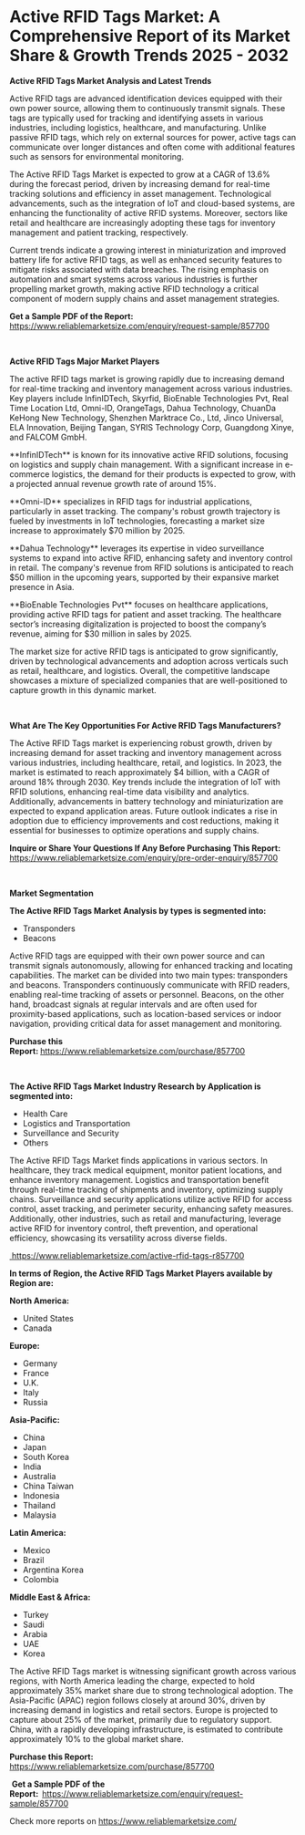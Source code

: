 <p><h1>Active RFID Tags Market: A Comprehensive Report of its Market Share & Growth Trends 2025 - 2032</h1></p><p><strong>Active RFID Tags Market Analysis and Latest Trends</strong></p>
<p><p>Active RFID tags are advanced identification devices equipped with their own power source, allowing them to continuously transmit signals. These tags are typically used for tracking and identifying assets in various industries, including logistics, healthcare, and manufacturing. Unlike passive RFID tags, which rely on external sources for power, active tags can communicate over longer distances and often come with additional features such as sensors for environmental monitoring.</p><p>The Active RFID Tags Market is expected to grow at a CAGR of 13.6% during the forecast period, driven by increasing demand for real-time tracking solutions and efficiency in asset management. Technological advancements, such as the integration of IoT and cloud-based systems, are enhancing the functionality of active RFID systems. Moreover, sectors like retail and healthcare are increasingly adopting these tags for inventory management and patient tracking, respectively. </p><p>Current trends indicate a growing interest in miniaturization and improved battery life for active RFID tags, as well as enhanced security features to mitigate risks associated with data breaches. The rising emphasis on automation and smart systems across various industries is further propelling market growth, making active RFID technology a critical component of modern supply chains and asset management strategies.</p></p>
<p><strong>Get a Sample PDF of the Report:&nbsp;</strong> <a href="https://www.reliablemarketsize.com/enquiry/request-sample/857700?utm_campaign=2186&utm_medium=2&utm_source=Github&utm_content=ia&utm_term=18022025&utm_id=active-rfid-tags">https://www.reliablemarketsize.com/enquiry/request-sample/857700</a></p>
<p>&nbsp;</p>
<p><strong>Active RFID Tags Major Market Players</strong></p>
<p><p>The active RFID tags market is growing rapidly due to increasing demand for real-time tracking and inventory management across various industries. Key players include InfinIDTech, Skyrfid, BioEnable Technologies Pvt, Real Time Location Ltd, Omni-ID, OrangeTags, Dahua Technology, ChuanDa KeHong New Technology, Shenzhen Marktrace Co., Ltd, Jinco Universal, ELA Innovation, Beijing Tangan, SYRIS Technology Corp, Guangdong Xinye, and FALCOM GmbH.</p><p>**InfinIDTech** is known for its innovative active RFID solutions, focusing on logistics and supply chain management. With a significant increase in e-commerce logistics, the demand for their products is expected to grow, with a projected annual revenue growth rate of around 15%.</p><p>**Omni-ID** specializes in RFID tags for industrial applications, particularly in asset tracking. The company's robust growth trajectory is fueled by investments in IoT technologies, forecasting a market size increase to approximately $70 million by 2025. </p><p>**Dahua Technology** leverages its expertise in video surveillance systems to expand into active RFID, enhancing safety and inventory control in retail. The company's revenue from RFID solutions is anticipated to reach $50 million in the upcoming years, supported by their expansive market presence in Asia.</p><p>**BioEnable Technologies Pvt** focuses on healthcare applications, providing active RFID tags for patient and asset tracking. The healthcare sector’s increasing digitalization is projected to boost the company’s revenue, aiming for $30 million in sales by 2025.</p><p>The market size for active RFID tags is anticipated to grow significantly, driven by technological advancements and adoption across verticals such as retail, healthcare, and logistics. Overall, the competitive landscape showcases a mixture of specialized companies that are well-positioned to capture growth in this dynamic market.</p></p>
<p>&nbsp;</p>
<p><strong>What Are The Key Opportunities For Active RFID Tags Manufacturers?</strong></p>
<p><p>The Active RFID Tags market is experiencing robust growth, driven by increasing demand for asset tracking and inventory management across various industries, including healthcare, retail, and logistics. In 2023, the market is estimated to reach approximately $4 billion, with a CAGR of around 18% through 2030. Key trends include the integration of IoT with RFID solutions, enhancing real-time data visibility and analytics. Additionally, advancements in battery technology and miniaturization are expected to expand application areas. Future outlook indicates a rise in adoption due to efficiency improvements and cost reductions, making it essential for businesses to optimize operations and supply chains.</p></p>
<p><strong>Inquire or Share Your Questions If Any Before Purchasing This Report:</strong> <a href="https://www.reliablemarketsize.com/enquiry/pre-order-enquiry/857700?utm_campaign=2186&utm_medium=2&utm_source=Github&utm_content=ia&utm_term=18022025&utm_id=active-rfid-tags">https://www.reliablemarketsize.com/enquiry/pre-order-enquiry/857700</a></p>
<p>&nbsp;</p>
<p><strong>Market Segmentation</strong></p>
<p><strong>The Active RFID Tags Market Analysis by types is segmented into:</strong></p>
<p><ul><li>Transponders</li><li>Beacons</li></ul></p>
<p><p>Active RFID tags are equipped with their own power source and can transmit signals autonomously, allowing for enhanced tracking and locating capabilities. The market can be divided into two main types: transponders and beacons. Transponders continuously communicate with RFID readers, enabling real-time tracking of assets or personnel. Beacons, on the other hand, broadcast signals at regular intervals and are often used for proximity-based applications, such as location-based services or indoor navigation, providing critical data for asset management and monitoring.</p></p>
<p><strong>Purchase this Report:&nbsp;</strong><a href="https://www.reliablemarketsize.com/purchase/857700?utm_campaign=2186&utm_medium=2&utm_source=Github&utm_content=ia&utm_term=18022025&utm_id=active-rfid-tags">https://www.reliablemarketsize.com/purchase/857700</a></p>
<p>&nbsp;</p>
<p><strong>The Active RFID Tags Market Industry Research by Application is segmented into:</strong></p>
<p><ul><li>Health Care</li><li>Logistics and Transportation</li><li>Surveillance and Security</li><li>Others</li></ul></p>
<p><p>The Active RFID Tags Market finds applications in various sectors. In healthcare, they track medical equipment, monitor patient locations, and enhance inventory management. Logistics and transportation benefit through real-time tracking of shipments and inventory, optimizing supply chains. Surveillance and security applications utilize active RFID for access control, asset tracking, and perimeter security, enhancing safety measures. Additionally, other industries, such as retail and manufacturing, leverage active RFID for inventory control, theft prevention, and operational efficiency, showcasing its versatility across diverse fields.</p></p>
<p><a href="https://www.reliablemarketsize.com/active-rfid-tags-r857700?utm_campaign=2186&utm_medium=2&utm_source=Github&utm_content=ia&utm_term=18022025&utm_id=active-rfid-tags">&nbsp;https://www.reliablemarketsize.com/active-rfid-tags-r857700</a></p>
<p><strong>In terms of Region, the Active RFID Tags Market Players available by Region are:</strong></p>
<p>
    <p> <strong> North America: </strong>
        <ul>
            <li>United States</li>
            <li>Canada</li>
        </ul>
        </p> 
    <p> <strong> Europe: </strong>
        <ul>
            <li>Germany</li>
            <li>France</li>
            <li>U.K.</li>
            <li>Italy</li>
            <li>Russia</li>
        </ul>
        </p> 
    <p> <strong> Asia-Pacific: </strong>
        <ul>
            <li>China</li>
            <li>Japan</li>
            <li>South Korea</li>
            <li>India</li>
            <li>Australia</li>
            <li>China Taiwan</li>
            <li>Indonesia</li>
            <li>Thailand</li>
            <li>Malaysia</li>
        </ul>
        </p> 
    <p> <strong> Latin America: </strong>
        <ul>
            <li>Mexico</li>
            <li>Brazil</li>
            <li>Argentina Korea</li>
            <li>Colombia</li>
        </ul>
        </p> 
    <p> <strong> Middle East & Africa: </strong>
        <ul>
            <li>Turkey</li>
            <li>Saudi</li>
            <li>Arabia</li>
            <li>UAE</li>
            <li>Korea</li>
        </ul>
    </p>
    </p>
<p><p>The Active RFID Tags market is witnessing significant growth across various regions, with North America leading the charge, expected to hold approximately 35% market share due to strong technological adoption. The Asia-Pacific (APAC) region follows closely at around 30%, driven by increasing demand in logistics and retail sectors. Europe is projected to capture about 25% of the market, primarily due to regulatory support. China, with a rapidly developing infrastructure, is estimated to contribute approximately 10% to the global market share.</p></p>
<p><strong>Purchase this Report: </strong><a href="https://www.reliablemarketsize.com/purchase/857700?utm_campaign=2186&utm_medium=2&utm_source=Github&utm_content=ia&utm_term=18022025&utm_id=active-rfid-tags">https://www.reliablemarketsize.com/purchase/857700</a></p>
<p>&nbsp;<strong>Get a Sample PDF of the Report:&nbsp;&nbsp;</strong><a href="https://www.reliablemarketsize.com/enquiry/request-sample/857700?utm_campaign=2186&utm_medium=2&utm_source=Github&utm_content=ia&utm_term=18022025&utm_id=active-rfid-tags">https://www.reliablemarketsize.com/enquiry/request-sample/857700</a></p>
<p><strong></strong></p>
<p>Check more reports on <a href="https://www.reliablemarketsize.com/?utm_campaign=2186&utm_medium=2&utm_source=Github&utm_content=ia&utm_term=18022025&utm_id=active-rfid-tags">https://www.reliablemarketsize.com/</a></p>